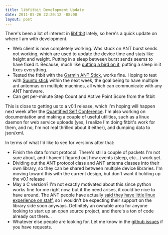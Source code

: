 ```yaml
--- 
title: libfitbit Development Update
date: 2011-05-26 22:20:12 -08:00
layout: post
---
```


There's been a lot of interest in [libfitbit][1] lately, so here's a
quick update on where I am with development.

* Web client is now completely working. Was stuck on ANT burst sends
  not working, which are used to update the device time and stats like
  height and weight. Putting in a sleep between burst sends seems to
  have fixed it. Because, much like [putting a bird on it][2], putting
  a sleep in it fixes everything.
* Tested the fitbit with the [Garmin ANT Stick][3], works fine. Hoping
  to test with [Suunto stick][4] within the next week, the goal being
  to have multiple ant antennas on multiple machines, all which can
  communicate with any ANT hardware.
* Can get per-minute Step Count and Active Point Score from the fitbit

This is close to getting us to a v0.1 release, which I'm hoping will
happen next week after the [Quantified Self Conference][5]. I'm also
working on documentation and making a couple of useful utilities, such
as a linux daemon for web service uploads (yes, I realize I'm doing
fitbit's work for them, and no, I'm not real thrilled about it
either), and dumping data to json/xml.

In terms of what I'd like to see for versions after that:

* Finish the data format protocol. There's still a couple of packets
  I'm not sure about, and I haven't figured out how events (sleep,
  etc...) work yet.
* Dividing out the ANT protocol class and ANT antenna classes into
  their own library, so they can be shared between multiple device
  libraries. I'm moving toward this with the current design, but don't
  want it holding up the v0.1 release
* May a C version? I'm not exactly motivated about this since python
  works fine for me right now, but if the need arises, it could be
  nice to have around. The ANT people have actually
  [said they have little linux experience on staff][6], so I wouldn't
  be expecting their support on the library side soon
  anyways. Definitely an ownable area for anyone looking to start up
  an open source project, and there's a ton of code already out
  there...
* Whatever else people are looking for. Let me know in the
  [github issues][7] if you have requests.

[1]: http://www.github.com/qdot/libfitbit
[2]: http://www.youtube.com/watch?v=0XM3vWJmpfo
[3]: http://www.amazon.com/gp/product/B000UO9KSY/ref=as_li_qf_sp_asin_tl?ie=UTF8&tag=openyouorg-20&linkCode=as2&camp=217145&creative=399353&creativeASIN=B000UO9KSY
[4]: http://www.amazon.com/gp/product/B004YJSD20/ref=as_li_tf_tl?ie=UTF8&tag=openyouorg-20&linkCode=as2&camp=217145&creative=399349&creativeASIN=B004YJSD20
[5]: http://www.quantifiedself.com/conference/
[6]: http://www.thisisant.com/component/option,com_fireboard/Itemid,146/func,view/catid,25/id,1464/#1468
[7]: https://github.com/qdot/libfitbit/issues
